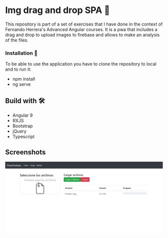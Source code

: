 # Img drag and drop SPA 🚀

This repository is part of a set of exercises that I have done in the context of Fernando Herrera's Advanced Angular courses.
It is a pwa that includes a drag and drop to upload images to firebase and allows to make an analysis of the files.


### Installation 🔧
To be able to use the application you have to clone the repository to local and to run it:
* npm install
* ng serve

## Build with 🛠️

* Angular 9
* RXJS
* Bootstrap
* jQuery
* Typescript


## Screenshots 
![alt text](https://github.com/alexdelahaba/fotosFirebase/blob/master/src/assets/screenshots/1.JPG?raw=true)

